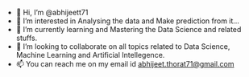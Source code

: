 - 👋 Hi, I’m @abhijeett71
- 👀 I’m interested in Analysing the data and Make prediction from it...
- 🌱 I’m currently learning and Mastering the Data Science and related stuffs.
- 💞️ I’m looking to collaborate on all topics related to Data Science, Machine Learning and Artificial Intellegence.
- 📫 You can reach me on my email id abhijeet.thorat71@gmail.com



<!---
abhijeett71/abhijeett71 is a ✨ special ✨ repository because its `README.md` (this file) appears on your GitHub profile.
You can click the Preview link to take a look at your changes.
--->
